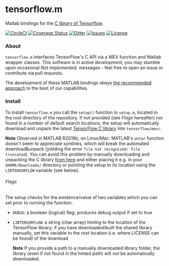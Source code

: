 # tensorflow.m

Matlab bindings for the [C library of Tensorflow](https://www.tensorflow.org/install/lang_c).

[![CircleCI](https://circleci.com/gh/asteinh/tensorflow.m.svg?style=shield)](https://circleci.com/gh/asteinh/tensorflow.m)
[![Coverage Status](https://coveralls.io/repos/github/asteinh/tensorflow.m/badge.svg?branch=master)](https://coveralls.io/github/asteinh/tensorflow.m?branch=master)
[![Gitter](https://badges.gitter.im/tensorflowm/community.svg)](https://gitter.im/tensorflowm/community?utm_source=badge&utm_medium=badge&utm_campaign=pr-badge)
[![Issues](https://img.shields.io/github/issues/asteinh/tensorflow.m)](https://github.com/asteinh/tensorflow.m/issues)
[![License](https://img.shields.io/github/license/asteinh/tensorflow.m)](https://github.com/asteinh/tensorflow.m/blob/master/LICENSE)

### About
`tensorflow.m` interfaces TensorFlow's C API via a MEX function and Matlab wrapper classes. This software is in active development, you may stumble upon occasional *Not implemented.* messages - feel free to open an issue or contribute via pull requests.

The development of these MATLAB bindings obeys [the recommended approach](https://github.com/tensorflow/docs/blob/master/site/en/r1/guide/extend/bindings.md) to the best of our capabilities.

### Install

To install `tensorflow.m` you call the `setup()` function in `setup.m`, located in the root directory of the repository. If not provided (see *Flags* hereafter) nor found in a number of default search locations, the setup will automatically download and unpack the latest [TensorFlow C library](https://www.tensorflow.org/install/lang_c) into `tensorflow/mex/`.

**Note** Observed in MATLAB R2019b, on Linux/Mac: MATLAB's `untar` function doesn't seem to appreciate symlinks, which will break the automated download&unpack (yielding the error `file not recognized: File truncated`). You can avoid this problem by manually downloading and unpacking the C library [from here](https://www.tensorflow.org/install/lang_c) and either placing it e.g. in your `$HOME/Downloads/` directory or pointing the setup to its location using the `LIBTENSORFLOW` variable (see below).

###### Flags
The setup checks for the existence/value of two variables which you can set prior to running the function:

- `DEBUG`: a boolean (logical) flag; produces debug output if set to true
- `LIBTENSORFLOW`: a string (char array) hinting to the location of the TensorFlow library; if you have downloaded/built the shared library manually, set this variable to the root location (i.e. where LICENSE can be found) of the download

  **Note** If you provide a path to a manually downloaded library folder, the library (even if not found in the hinted path) will *not* be automatically downloaded.
